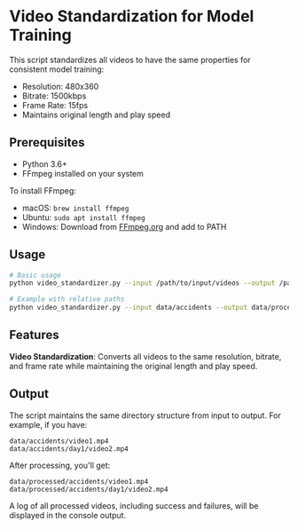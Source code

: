 # Video Standardization for Model Training

This script standardizes all videos to have the same properties for consistent model training:
- Resolution: 480x360
- Bitrate: 1500kbps
- Frame Rate: 15fps
- Maintains original length and play speed

## Prerequisites

- Python 3.6+
- FFmpeg installed on your system

To install FFmpeg:
- macOS: `brew install ffmpeg`
- Ubuntu: `sudo apt install ffmpeg`
- Windows: Download from [FFmpeg.org](https://ffmpeg.org/download.html) and add to PATH

## Usage

```bash
# Basic usage
python video_standardizer.py --input /path/to/input/videos --output /path/to/output/videos

# Example with relative paths
python video_standardizer.py --input data/accidents --output data/processed/accidents
```

## Features

**Video Standardization**: Converts all videos to the same resolution, bitrate, and frame rate while maintaining the original length and play speed.

## Output

The script maintains the same directory structure from input to output. For example, if you have:
```
data/accidents/video1.mp4
data/accidents/day1/video2.mp4
```

After processing, you'll get:
```
data/processed/accidents/video1.mp4
data/processed/accidents/day1/video2.mp4
```

A log of all processed videos, including success and failures, will be displayed in the console output. 